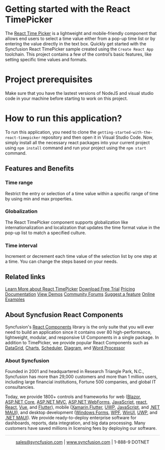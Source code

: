 # Getting started with the React TimePicker

The [React Time Picker](https://www.syncfusion.com/react-components/react-timepicker?utm_source=github&utm_medium=listing&utm_campaign=react-timepicker-github-samples) is a lightweight and mobile-friendly component that allows end users to select a time value either from a pop-up time list or by entering the value directly in the text box. Quickly get started with the Syncfusion React TimePicker sample created using the `Create React App` toolchain. This project contains a few of the control’s basic features, like setting specific time values and formats.

# Project prerequisites
Make sure that you have the lastest versions of NodeJS and visual studio code in your machine before starting to work on this project.

# How to run this application?
To run this application, you need to clone the `getting-started-with-the-react-timepicker` repository and then open it in Visual Studio Code. Now, simply install all the necessary react packages into your current project using `npm install` command and run your project using the `npm start` command.

## Features and Benefits

### Time range
Restrict the entry or selection of a time value within a specific range of time by using min and max properties.

### Globalization
The React TimePicker component supports globalization like internationalization and localization that updates the time format value in the pop-up list to match a specified culture.

### Time interval
Increment or decrement each time value of the selection list by one step at a time. You can change the steps based on your needs.

## Related links
[Learn More about React TimePicker](https://www.syncfusion.com/react-components/react-timepicker?utm_source=github&utm_medium=listing&utm_campaign=react-timepicker-github-samples)
[Download Free Trial](https://www.syncfusion.com/downloads?utm_source=github&utm_medium=listing&utm_campaign=react-timepicker-github-samples)
[Pricing](https://www.syncfusion.com/sales/teamlicense?utm_source=github&utm_medium=listing&utm_campaign=react-timepicker-github-samples)
[Documentation](https://ej2.syncfusion.com/react/documentation/timepicker/getting-started?utm_source=github&utm_medium=listing&utm_campaign=react-timepicker-github-samples)
[View Demos](https://github.com/SyncfusionExamples/getting-started-with-the-react-timepicker?utm_source=github&utm_medium=listing&utm_campaign=react-timepicker-github-samples)
[Community Forums](https://www.syncfusion.com/forums/react-js2?utm_source=github&utm_medium=listing&utm_campaign=react-timepicker-github-samples)
[Suggest a feature](https://www.syncfusion.com/feedback/react?utm_source=github&utm_medium=listing&utm_campaign=react-timepicker-github-samples)
[Online Examples](https://ej2.syncfusion.com/react/demos/#/bootstrap5/timepicker/default?utm_source=github&utm_medium=listing&utm_campaign=react-timepicker-github-samples)

## About Syncfusion React Components

Syncfusion's [React Components](https://www.syncfusion.com/react-components?utm_source=github&utm_medium=listing&utm_campaign=react-timepicker-github-samples) library is the only suite that you will ever need to build an application since it contains over 80 high-performance, lightweight, modular, and responsive UI Components in a single package. In addition to TimePicker, we provide popular React Components such as [DataGrid](https://www.syncfusion.com/react-components/react-grid?utm_source=github&utm_medium=listing&utm_campaign=react-timepicker-github-samples), [Charts](https://www.syncfusion.com/react-components/react-charts?utm_source=github&utm_medium=listing&utm_campaign=react-timepicker-github-samples), [Scheduler](https://www.syncfusion.com/react-components/react-scheduler?utm_source=github&utm_medium=listing&utm_campaign=react-timepicker-github-samples), [Diagram](https://www.syncfusion.com/react-components/react-diagram?utm_source=github&utm_medium=listing&utm_campaign=react-timepicker-github-samples), and [Word Processor](https://www.syncfusion.com/react-components/react-word-processor?utm_source=github&utm_medium=listing&utm_campaign=react-timepicker-github-samples)

### About Syncfusion
Founded in 2001 and headquartered in Research Triangle Park, N.C., Syncfusion has more than 29,000 customers and more than 1 million users, including large financial institutions, Fortune 500 companies, and global IT consultancies.

Today, we provide 1800+ controls and frameworks for web ([Blazor](https://www.syncfusion.com/blazor-components?utm_source=github&utm_medium=listing&utm_campaign=react-timepicker-github-samples), [ASP.NET Core](https://www.syncfusion.com/aspnet-core-ui-controls?utm_source=github&utm_medium=listing&utm_campaign=react-timepicker-github-samples), [ASP.NET MVC](https://www.syncfusion.com/aspnet-mvc-ui-controls?utm_source=github&utm_medium=listing&utm_campaign=react-timepicker-github-samples), [ASP.NET WebForms](https://www.syncfusion.com/jquery/aspnet-webforms-ui-controls?utm_source=github&utm_medium=listing&utm_campaign=react-timepicker-github-samples), [JavaScript](https://www.syncfusion.com/javascript-ui-controls?utm_source=github&utm_medium=listing&utm_campaign=react-timepicker-github-samples), [react](https://www.syncfusion.com/react-components?utm_source=github&utm_medium=listing&utm_campaign=react-timepicker-github-samples), [React](https://www.syncfusion.com/react-components?utm_source=github&utm_medium=listing&utm_campaign=react-timepicker-github-samples), [Vue](https://www.syncfusion.com/vue-components?utm_source=github&utm_medium=listing&utm_campaign=react-timepicker-github-samples), and [Flutter](https://www.syncfusion.com/flutter-widgets?utm_source=github&utm_medium=listing&utm_campaign=react-timepicker-github-samples)), mobile ([Xamarin](https://www.syncfusion.com/xamarin-ui-controls?utm_source=github&utm_medium=listing&utm_campaign=react-timepicker-github-samples),[Flutter](https://www.syncfusion.com/flutter-widgets?utm_source=github&utm_medium=listing&utm_campaign=react-timepicker-github-samples), [UWP](https://www.syncfusion.com/uwp-ui-controls?utm_source=github&utm_medium=listing&utm_campaign=react-timepicker-github-samples), [JavaScript](https://www.syncfusion.com/javascript-ui-controls?utm_source=github&utm_medium=listing&utm_campaign=react-timepicker-github-samples), and [.NET MAUI](https://www.syncfusion.com/maui-controls?utm_source=github&utm_medium=listing&utm_campaign=react-timepicker-github-samples)), and desktop development ([Windows Forms](https://www.syncfusion.com/winforms-ui-controls?utm_source=github&utm_medium=listing&utm_campaign=react-timepicker-github-samples), [WPF](https://www.syncfusion.com/wpf-controls?utm_source=github&utm_medium=listing&utm_campaign=react-timepicker-github-samples), [WinUI](https://www.syncfusion.com/winui-controls?utm_source=github&utm_medium=listing&utm_campaign=react-timepicker-github-samples), [UWP](https://www.syncfusion.com/uwp-ui-controls?utm_source=github&utm_medium=listing&utm_campaign=react-timepicker-github-samples), and [.NET MAUI](https://www.syncfusion.com/maui-controls?utm_source=github&utm_medium=listing&utm_campaign=react-timepicker-github-samples)). We provide ready-to-deploy enterprise software for dashboards, reports, data integration, and big data processing. Many customers have saved millions in licensing fees by deploying our software.

		
<hr style="height:0.3px;border:none;color:lightgrey;background-color:lightgrey;" />

<p align="center">
  <a href="mailto:sales@syncfusion.com?Subject=Syncfusion React TimePicker - Github" target="_top">sales@syncfusion.com</a> | <a href="https://www.syncfusion.com?utm_source=github&utm_medium=listing&utm_campaign=react-timepicker-github-samples">www.syncfusion.com</a> | 1-888-9 DOTNET <br>
</p>
